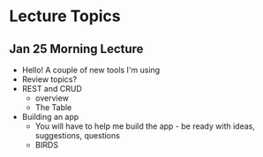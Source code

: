 # Lecture Topics

## Jan 25 Morning Lecture

- Hello! A couple of new tools I'm using
- Review topics?
- REST and CRUD
  - overview
  - The Table
- Building an app
  - You will have to help me build the app - be ready with ideas, suggestions, questions
  - BIRDS
